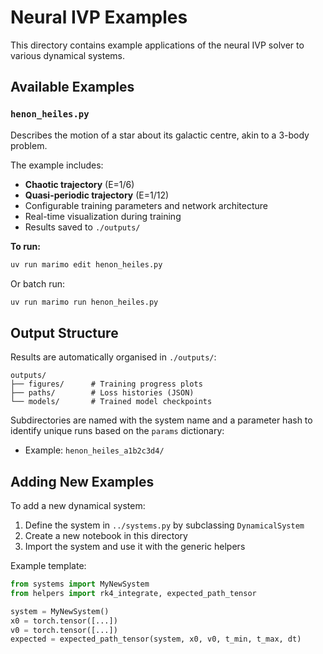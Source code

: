 # Neural IVP Examples

This directory contains example applications of the neural IVP solver to various dynamical systems.

## Available Examples

### `henon_heiles.py`

Describes the motion of a star about its galactic centre, akin to a 3-body problem.

The example includes:

- **Chaotic trajectory** (E=1/6)
- **Quasi-periodic trajectory** (E=1/12)
- Configurable training parameters and network architecture
- Real-time visualization during training
- Results saved to `./outputs/`

**To run:**

```bash
uv run marimo edit henon_heiles.py
```

Or batch run:

```bash
uv run marimo run henon_heiles.py
```

## Output Structure

Results are automatically organised in `./outputs/`:

```text
outputs/
├── figures/      # Training progress plots
├── paths/        # Loss histories (JSON)
└── models/       # Trained model checkpoints
```

Subdirectories are named with the system name and a parameter hash to identify unique runs based on the `params` dictionary:

- Example: `henon_heiles_a1b2c3d4/`

## Adding New Examples

To add a new dynamical system:

1. Define the system in `../systems.py` by subclassing `DynamicalSystem`
2. Create a new notebook in this directory
3. Import the system and use it with the generic helpers

Example template:

```python
from systems import MyNewSystem
from helpers import rk4_integrate, expected_path_tensor

system = MyNewSystem()
x0 = torch.tensor([...])
v0 = torch.tensor([...])
expected = expected_path_tensor(system, x0, v0, t_min, t_max, dt)
```

